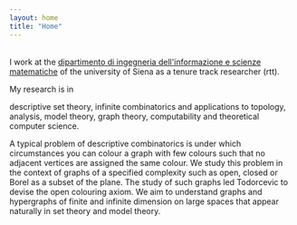 ```yaml
---
layout: home
title: "Home"
---
```



<br>
I work at the <a href="https://www.diism.unisi.it/it">dipartimento di ingegneria dell'informazione e scienze matematiche</a> of the university of Siena as a tenure track researcher (rtt).

My research is in
<!--areas are field is mathematical logic, in particular set theory, large cardinals, -->
descriptive set theory, infinite combinatorics and applications to topology, analysis, model theory, graph theory, computability and theoretical computer science.

<!--I work on the EPSRC project ''Graphs on generalised Baire spaces'' with <a href="https://people.maths.bris.ac.uk/~mapdw/">Prof. Philip Welch</a> at the University of Bristol.-->
<!--The project aims to understand the structure of large graphs that satisfy topological conditions.-->
A typical problem of descriptive combinatorics is under
which circumstances you can colour a graph with few colours such that no adjacent vertices are assigned the same colour.
We study this problem in the context of graphs of a specified complexity such as open, closed or Borel as a subset of the plane.
The study of such graphs led Todorcevic to devise the open colouring axiom.
We aim to understand graphs and hypergraphs of finite and infinite dimension on large spaces that appear naturally in set theory and model theory.


<!--I previously worked at the School of Mathematics at the Universty of Bristol and currently I am a Research Fellow at the School of Computer Science at the University of Auckland.
Here are my <a href="/files/research.pdf">research</a> and <a href="/files/teaching.pdf">teaching</a> statements.
-->

<!--This belong to a field with exciting connections with infinite combinatorics and large cardinals and applications to descriptive set theory and classification problems.-->
